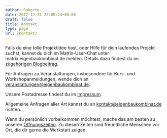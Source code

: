 ```yaml
---
author: Roberto
date: 2012-12-31 22:09:24+00:00
draft: false
title: Kontakt
type: page
url: /kontakt/
---
```


Falls du eine tolle Projektidee hast, oder Hilfe für dein laufendes Projekt suchst, kannst du dich im Matrix-User-Chat unter matrix.eigenbaukombinat.de melden. Details dazu findest du im [zugehörigen Blogbeitrag](/unser-neuer-chat-und-nachrichtenserver/).

Für Anfragen zu Veranstaltungen, insbesondere für Kurs- und Workshopanmeldungen, wende dich an [veranstaltungen@eigenbaukombinat.de](mailto:veranstaltungen@eigenbaukombinat.de).

Unsere Postadresse findest du im [Impressum](/impressum/).

Allgemeine Anfragen aller Art kannst du an [kontakt@eigenbaukombinat.de](mailto:kontakt@eigenbaukombinat.de) richten.

Wenn du persönlich vorbeikommen möchtest, mache das am besten zu unseren [Öffnungszeiten](/oeffnungszeiten/). Zu diesen Zeiten sind freundliche Menschen vor Ort, die dir gerne die Werkstatt zeigen.
